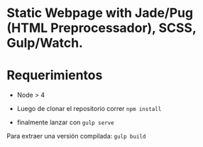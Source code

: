 # Static Webpage with Jade/Pug (HTML Preprocessador), SCSS, Gulp/Watch.


# Requerimientos
  - Node > 4

- Luego de clonar el repositorio correr `npm install `
- finalmente lanzar con `gulp serve`

Para extraer una versión compilada: `gulp build`